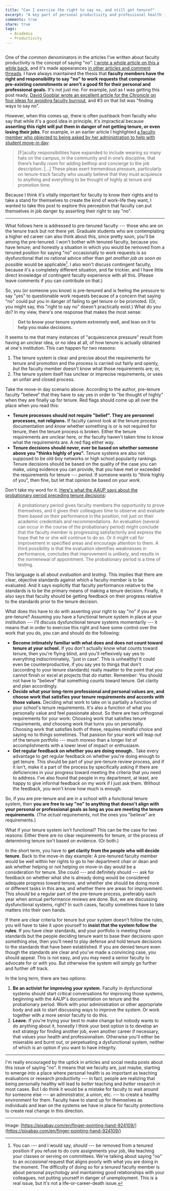 ```yaml
---
title: "Can I exercise the right to say no, and still get tenure?"
excerpt: "A key part of personal productivity and professional health is saying no to things occasionally. But will this put you in danger of not getting tenure?"
comments: true
share: true
tags:
  - Academia
  - Productivity 
---
```


<img src="{{ site.url }}{{ site.baseurl }}/assets/images/finger.jpg" alt="" class="full">

One of the common denominators in the articles I've written about faculty productivity is the concept of saying "no". [I wrote a whole article on this a while back](http://rtalbert.org/saying-no-gracefully/), and it's made appearances [in other articles and comment threads](http://rtalbert.org/fixed-schedule-productivity-academia/). I have always maintained the thesis that **faculty members have the right and responsibility to say "no" to work requests that compromise pre-existing commitments or aren't a good fit for their personal and professional goals.** It's not just me. For example, just as I was getting this post ready, [David Gooblar wrote an excellent article for the _Chronicle_ on four ideas for avoiding faculty burnout](https://www.chronicle.com/article/4-Ideas-for-Avoiding-Faculty/243010), and #3 on that list was "finding ways to say no".

However, when this comes up, there is often pushback from faculty who say that while it's a good idea in principle, it's impractical because __asserting this right will put them in danger of not getting tenure, or even losing their jobs__. For example, in an earlier article I highlighted [a faculty member who objected to being asked by her administration to help with student move-in day](https://www.insidehighered.com/advice/2017/08/08/downside-faculty-members-helping-students-move-essay): 

>[F]aculty responsibilities have expanded to include wearing so many hats on the campus, in the community and in one’s discipline, that there’s hardly room for adding bellhop and concierge to the job description. [...] These pleas exert tremendous pressure, particularly on tenure-track faculty who usually believe that they must acquiesce to anything and everything to be thought of highly at tenure and promotion time.

Because I think it's vitally important for faculty to know their rights and to take a stand for themselves to create the kind of work-life they want, I wanted to take this post to explore this perception that faculty can put themselves in job danger by asserting their right to say "no". 

---

What follows here is addressed to pre-tenured faculty --- those who are on the tenure track but not there yet. Graduate students who are contemplating a higher ed career can also think about this, since pretty soon, you'll be among the pre-tenured. I won't bother with tenured faculty, because you have tenure; and honestly a situation in which you would be removed from a tenured position for saying "no" occasionally to work requests is so dysfunctional that no rational advice other than _get another job as soon as possible_ would be applicable[^1]. I also won't discuss contingent faculty, because it's a completely different situation, and far trickier, and I have little direct knowledge of contingent faculty experience with all this. (Please leave comments if you can contribute on that.)

So, you (or someone you know) is pre-tenured and is feeling the pressure to say "yes" to questionable work requests because of a concern that saying "no" could put you in danger of failing to get tenure or be promoted. (Or, you might say, this "right to say no" doesn't practically exist.) What do you do? In my view, there's one response that makes the most sense: 

>**Get to know your tenure system extremely well, and lean on it to help you make decisions.**

It seems to me that many instances of "acquiescence pressure" result from having an unclear idea, or no idea at all, of how tenure is actually obtained at one's institution. This can happen for two reasons: 

1. The tenure system is clear and precise about the requirements for tenure and promotion and the process is carried out fairly and openly, _but_ the faculty member doesn't know what those requirements are; or,
2. The tenure system itself has unclear or imprecise requirements, or uses an unfair and closed process. 

Take the move-in day scenario above. According to the author, pre-tenure faculty "believe" that they have to say yes in order to "be thought of highly" when they are finally up for tenure. Red flags should come up all over the place when you read this: 

- __Tenure processes should not require "belief". They are personnel processes, not religions.__ If faculty cannot look at the tenure process documentation and _know_ whether something is or is not required for tenure, then the tenure process is broken. Either the tenure requirements are unclear here, or the faculty haven't taken time to know what the requirements are. A red flag either way. 
- __Tenure decisions should never, ever be based on whether someone above you "thinks highly of you".__ Tenure systems are also not supposed to be old-boy networks or high school popularity rankings. Tenure decisions should be based on the quality of the case you can make, using evidence you can provide, that you have met or exceeded the requirements for tenure --- _period_. If someone wants to "think highly of you", then fine, but let that opinion be based on your _work_.  

Don't take my word for it. [Here's what the AAUP says about the probationary period preceding tenure decisions](https://www.aaup.org/i-need-help/workplace-issues/evaluations-and-reviews): 

>A probationary period gives faculty members the opportunity to prove themselves, and it gives their colleagues time to observe and evaluate them based on their performance in the position, not just on their academic credentials and recommendations. An evaluation (several can occur in the course of the probationary period) might conclude that the faculty member is progressing satisfactorily and express the hope that he or she will continue to do so. Or it might call for improvement in specified areas and encourage attention to them. A third possibility is that the evaluation identifies weaknesses in performance, concludes that improvement is unlikely, and results in the nonrenewal of appointment. The probationary period is a time of testing.

This language is all about _evaluation_ and _testing_. This implies that there are clear, objective standards against which a faculty member is to be evaluated. And it says explicitly that faculty performance relative to the standards is to be the primary means of making a tenure decision. Finally, it also says that faculty should be getting feedback on their progress relative to the standards prior to the tenure decision. 

What does this have to do with asserting your right to say "no" if you are pre-tenure? Assuming you have a functional tenure system in place at your institution --- I'll discuss dysfunctional tenure systems momentarily --- it means that in order to exercise this right and have some control over the work that you do, you can and should do the following: 

- **Become intimately familiar with what does and does not count toward tenure at your school.** If you don't actually know what counts toward tenure, then you're flying blind, and you'll reflexively say yes to everything indiscriminately, "just in case". This is unhealthy! It could even be counterproductive, if you say yes to things that don't (according to your tenure standards) really maatter to the point that you cannot finish or excel at projects that _do_ matter. Remember: You should not have to "believe" that something counts toward tenure. Get clarity and plan accordingly. 
- **Decide what your long-term professional and personal values are, and choose work that satisfies your tenure requirements _and_ accords with those values.** Deciding what work to take on is partially a function of your school's tenure requirements. It's also a function of what you personally value and feel passionate about. So there are two orthogonal requirements for your work: Choosing work that satisfies tenure requirements, _and_ choosing work that turns you on personally. Choosing work that satisfies both of these, requires mindful choice and saying no to things sometimes. That passion for your work will leap out of the tenure portfolio --- much moreso than a longer list of accomplishments with a lower level of impact or enthusiasm. 
- **Get regular feedback on whether you are doing enough.**. Take every advantage to get regular feedback on whether you're doing enough to get tenure. This should be part of your pre-tenure review process, and if it isn't, make it a part of the process by specifically asking if there are deficiencies in your progress toward meeting the criteria that you need to address. I've also found that people in my department, at least, are happy to give informal feedback on my work if I just ask them. Without the feedback, you won't know how much is enough. 

So, if you are pre-tenure and are in a school with a functional tenure system, then **you are free to say "no" to anything that doesn't align with your personal or professional goals as long as you are meeting the tenure requirements**. (The _actual_ requirements, not the ones you "believe" are requirements.) 

What if your tenure system isn't functional? This can be the case for two reasons: Either there are no clear requirements for tenure, or the process of determining tenure isn't based on evidence. (Or both.) 

In the short term, you have to __get clarity from the people who will decide tenure__. Back to the move-in day example: A pre-tenured faculty member would be well within her rights to go to her department chair or dean and ask whether helping or not helping on move-in day would be a consideration for tenure. She could --- and definitely should --- ask for feedback on whether what she is already doing would be considered adequate progress toward tenure, and whether she should be doing more or different tasks in this area, and whether there are areas for improvement. This _should_ be a regular part of the pre-tenure process, preferably each year when annual performance reviews are done. But, we are discussing dysfunctional systems, right? In such cases, faculty sometimes have to take matters into their own hands. 

If there are clear criteria for tenure but your system doesn't follow the rules, you will have to take it upon yourself to __insist that the system follow the rules__. If you have clear standards, and your portfolio is meeting those standards but the people deciding tenure want to base their decisions upon something else, then you'll need to play defense and hold tenure decisions to the standards that have been established. If you are denied tenure even though the standards are clear and you've made a convincing case, you should appeal. This is not easy, and you may need a senior faculty to advocate for or with you. But otherwise the system will simply go further and further off track. 

In the long term, there are two options: 

1. **Be an activist for improving your system.** Faculty in dysfunctional systems should start critical conversations for improving those systems, beginning with the AAUP's documentation on tenure and the probationary period. Work with your administration or other appropriate body and ask to start discussing ways to improve the system. Or work together with a more senior faculty to do this. 
2. **Leave.** If you're trying your best to make change but nobody wants to do anything about it, honestly I think your best option is to develop an exit strategy for finding another job, even another career if necessary, that values your health and professionalism. Otherwise you'll either be miserable and burnt out, or perpetuating a dysfunctional system, neither of which is an option if you want to have integrity.

---

I'm really encouraged by the uptick in articles and social media posts about this issue of saying "no". It means that we faculty are, just maybe, starting to emerge into a place where personal health is as important as teaching evaluations or research productivity --- in fact, people are realizing that being personally healthy will lead to _better_ teaching and _better_ research in most cases. But I do think it would be a mistake for faculty to wait around for someone else --- an administrator, a union, etc.  --- to create a healthy environment for them. Faculty have to stand up for themselves as individuals and lean on the systems we have in place for faculty protections to create real change in this direction. 

---

Image: [https://pixabay.com/en/finger-pointing-hand-924109/](https://pixabay.com/en/finger-pointing-hand-924109/)


[^1]: You can --- and I would say, _should_ --- be removed from a tenured position if you refuse to do core assignments your job, like teaching your classes or serving on committees. We're talking about saying "no" to an _occasional_ request that aligns poorly with what you are doing in the moment. The difficulty of doing so for a _tenured_ faculty member is about personal psychology and maintaining good relationships with your colleagues, not putting yourself in danger of unemployment. This is a real issue, but it's not a life-or-career-death issue. 
